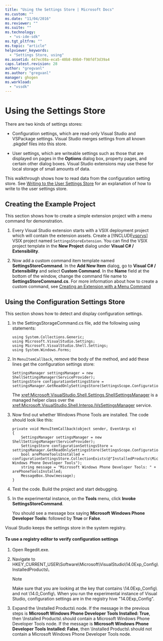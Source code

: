 ```yaml
---
title: "Using the Settings Store | Microsoft Docs"
ms.custom: ""
ms.date: "11/04/2016"
ms.reviewer: ""
ms.suite: ""
ms.technology: 
  - "vs-ide-sdk"
ms.tgt_pltfrm: ""
ms.topic: "article"
helpviewer_keywords: 
  - "Settings Store, using"
ms.assetid: 447ec08a-eca5-40b8-89b0-f98fdf3d39a4
caps.latest.revision: 28
author: "gregvanl"
ms.author: "gregvanl"
manager: ghogen
ms.workload: 
  - "vssdk"
---
```

# Using the Settings Store
There are two kinds of settings stores:  
  
-   Configuration settings, which are read-only Visual Studio and VSPackage settings. Visual Studio merges settings from all known .pkgdef files into this store.  
  
-   User settings, which are writeable settings such as those that are displayed on pages in the **Options** dialog box, property pages, and certain other dialog boxes. Visual Studio extensions may use these for local storage of small amounts of data.  
  
 This walkthrough shows how to read data from the configuration setting store. See [Writing to the User Settings Store](../extensibility/writing-to-the-user-settings-store.md) for an explanation of how to write to the user settings store.  
  
## Creating the Example Project  
 This section shows how to create a simple extension project with a menu command for demonstration.  
  
1.  Every Visual Studio extension starts with a VSIX deployment project which will contain the extension assets. Create a [!INCLUDE[vsprvs](../code-quality/includes/vsprvs_md.md)] VSIX project named `SettingsStoreExtension`. You can find the VSIX project template in the **New Project** dialog under **Visual C# / Extensibility**.  
  
2.  Now add a custom command item template named **SettingsStoreCommand**. In the **Add New Item** dialog, go to **Visual C# / Extensibility** and select **Custom Command**. In the **Name** field at the bottom of the window, change the command file name to **SettingsStoreCommand.cs**. For more information about how to create a custom command, see [Creating an Extension with a Menu Command](../extensibility/creating-an-extension-with-a-menu-command.md)  
  
## Using the Configuration Settings Store  
 This section shows how to detect and display configuration settings.  
  
1.  In the SettingsStorageCommand.cs file, add the following using statements:  
  
    ```  
    using System.Collections.Generic;  
    using Microsoft.VisualStudio.Settings;  
    using Microsoft.VisualStudio.Shell.Settings;  
    using System.Windows.Forms;  
    ```  
  
2.  In `MenuItemCallback`, remove the body of the method, and add these lines get the configuration settings store:  
  
    ```  
    SettingsManager settingsManager = new ShellSettingsManager(ServiceProvider);  
    SettingsStore configurationSettingsStore = settingsManager.GetReadOnlySettingsStore(SettingsScope.Configuration);  
    ```  
  
     The <xref:Microsoft.VisualStudio.Shell.Settings.ShellSettingsManager> is a managed helper class over the <xref:Microsoft.VisualStudio.Shell.Interop.IVsSettingsManager> service.  
  
3.  Now find out whether Windows Phone Tools are installed. The code should look like this:  
  
    ```  
    private void MenuItemCallback(object sender, EventArgs e)  
    {  
        SettingsManager settingsManager = new ShellSettingsManager(ServiceProvider);  
        SettingsStore configurationSettingsStore = settingsManager.GetReadOnlySettingsStore(SettingsScope.Configuration);  
        bool arePhoneToolsInstalled = configurationSettingsStore.CollectionExists(@"InstalledProducts\Microsoft Windows Phone Developer Tools");  
        string message = "Microsoft Windows Phone Developer Tools: " + arePhoneToolsInstalled;  
        MessageBox.Show(message);  
    }  
    ```  
  
4.  Test the code. Build the project and start debugging.  
  
5.  In the experimental instance, on the **Tools** menu, click **Invoke SettingsStoreCommand**.  
  
     You should see a message box saying **Microsoft Windows Phone Developer Tools:**  followed by **True** or **False**.  
  
 Visual Studio keeps the settings store in the system registry.  
  
#### To use a registry editor to verify configuration settings  
  
1.  Open Regedit.exe.  
  
2.  Navigate to HKEY_CURRENT_USER\Software\Microsoft\VisualStudio\14.0Exp_Config\InstalledProducts\\.  
  
    > [!NOTE]
    >  Make sure that you are looking at the key that contains \14.0Exp_Config\ and not \14.0_Config\\. When you run the experimental instance of Visual Studio, configuration settings are in the registry hive "14.0Exp_Config".  
  
3.  Expand the \Installed Products\ node. If the message in the previous steps is **Microsoft Windows Phone Developer Tools Installed: True**, then \Installed Products\ should contain a Microsoft Windows Phone Developer Tools node. If the message is **Microsoft Windows Phone Developer Tools Installed: False**, then \Installed Products\ should not contain a Microsoft Windows Phone Developer Tools node.